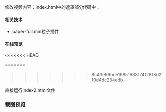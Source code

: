 修改视频内容：index.html中的遮罩部分代码中；

#### 相关技术
- paper-full.min粒子插件


#### 在线预览
<<<<<<< HEAD

=======
>>>>>>> 8c43e66bde19851933174f2818d210d4dc234edb


直接运行index2.html文件


### 截图预览
